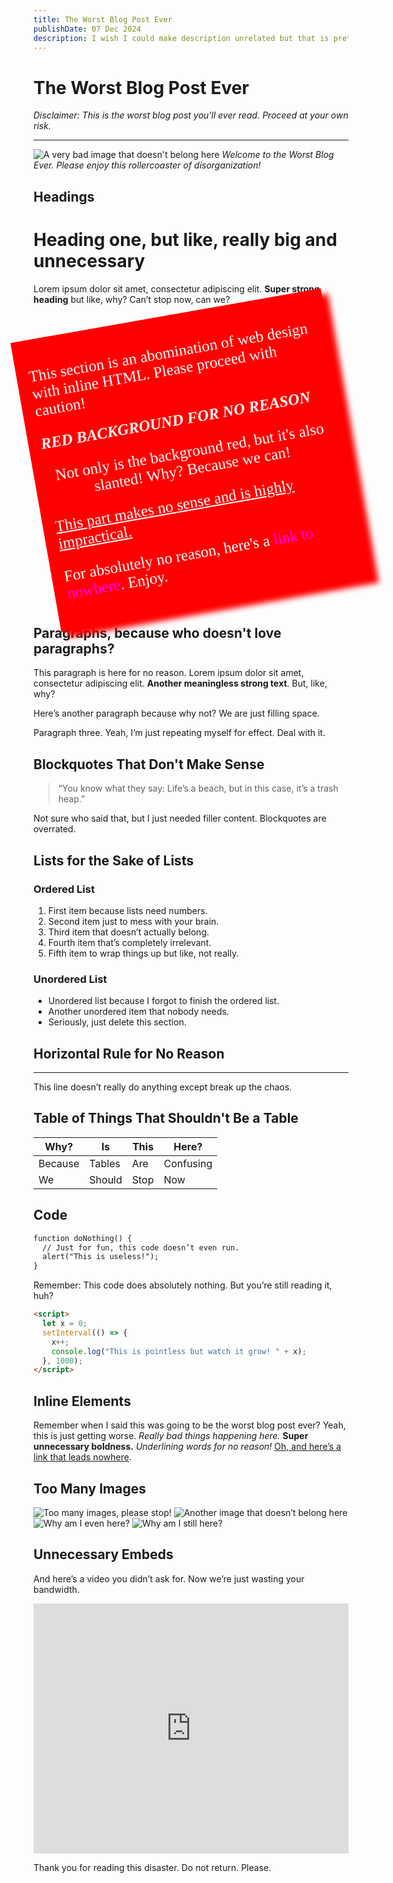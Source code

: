 ```yaml
---
title: The Worst Blog Post Ever
publishDate: 07 Dec 2024
description: I wish I could make description unrelated but that is pretty much impossible.
---
```


# The Worst Blog Post Ever
*Disclaimer: This is the worst blog post you'll ever read. Proceed at your own risk.*

---

![A very bad image that doesn't belong here](/assets/blog/casual-life-3d-likes.webp)
*Welcome to the Worst Blog Ever. Please enjoy this rollercoaster of disorganization!*

## Headings

# Heading one, but like, really big and unnecessary

Lorem ipsum dolor sit amet, consectetur adipiscing elit. **Super strong heading** but like, why? Can’t stop now, can we?

<div style="background-color: red; color: white; font-family: 'Comic Sans MS'; font-size: 25px; transform: rotate(-10deg); padding: 20px; box-shadow: 10px 10px 10px #ff0000;">
  <p>This section is an abomination of web design with inline HTML. Please proceed with caution!</p>
  <p style="font-style: italic; font-weight: bold;">RED BACKGROUND FOR NO REASON</p>
  <p style="text-align: center;">Not only is the background red, but it's also slanted! Why? Because we can!</p>
  <p><span style="text-decoration: underline;">This part makes no sense and is highly impractical.</span></p>
  <p>For absolutely no reason, here's a <a href="https://www.example.com" style="color: #ff00ff; text-decoration: blink;">link to nowhere</a>. Enjoy.</p>
</div>

## Paragraphs, because who doesn't love paragraphs?

This paragraph is here for no reason. Lorem ipsum dolor sit amet, consectetur adipiscing elit. **Another meaningless strong text**. But, like, why?

Here’s another paragraph because why not? We are just filling space.

Paragraph three. Yeah, I’m just repeating myself for effect. Deal with it.

## Blockquotes That Don't Make Sense

> “You know what they say: Life’s a beach, but in this case, it’s a trash heap.”

Not sure who said that, but I just needed filler content. Blockquotes are overrated.

## Lists for the Sake of Lists

### Ordered List

1. First item because lists need numbers.
2. Second item just to mess with your brain.
3. Third item that doesn’t actually belong.
4. Fourth item that’s completely irrelevant.
5. Fifth item to wrap things up but like, not really.

### Unordered List

- Unordered list because I forgot to finish the ordered list.
- Another unordered item that nobody needs.
- Seriously, just delete this section.

## Horizontal Rule for No Reason

---

This line doesn’t really do anything except break up the chaos.

## Table of Things That Shouldn't Be a Table

| Why?            | Is              | This             | Here?           |
|-----------------|-----------------|------------------|-----------------|
| Because         | Tables          | Are              | Confusing       |
| We              | Should          | Stop             | Now             |

## Code

```html
function doNothing() {
  // Just for fun, this code doesn’t even run.
  alert("This is useless!");
}
```

Remember: This code does absolutely nothing. But you’re still reading it, huh?

```html
<script>
  let x = 0;
  setInterval(() => {
    x++;
    console.log("This is pointless but watch it grow! " + x);
  }, 1000);
</script>
```

## Inline Elements

Remember when I said this was going to be the worst blog post ever? Yeah, this is just getting worse. *Really bad things happening here.* **Super unnecessary boldness.** _Underlining words for no reason!_ [Oh, and here’s a link that leads nowhere](#).

## Too Many Images

![Too many images, please stop!](/assets/blog/casual-life-3d-workspace.webp)
![Another image that doesn’t belong here](/assets/blog/casual-life-3d-girl-boy-poses.webp)
![Why am I even here?](https://via.placeholder.com/150)
![Why am I still here?](https://via.placeholder.com/150)

## Unnecessary Embeds

And here’s a video you didn’t ask for. Now we’re just wasting your bandwidth.

<iframe width="100%" height="400" src="https://www.youtube.com/embed/PCp2iXA1uLE" frameborder="0" allow="accelerometer; autoplay; encrypted-media; gyroscope; picture-in-picture" allowfullscreen></iframe>

Thank you for reading this disaster. Do not return. Please.

